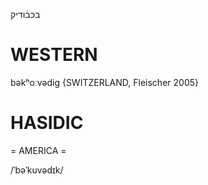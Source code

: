 בכּבֿודיק

WESTERN
========

bəkʰoːvədig {SWITZERLAND, Fleischer 2005}

HASIDIC
=======
= AMERICA = 

/ˈbəˈkuvədɪk/
